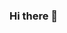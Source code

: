 ### Hi there 👋

<!--
**Anderson68-chale/Anderson68-chale** is a ✨ _special_ ✨ repository because its `README.md` (this file) appears on your GitHub profile.

Here are some ideas to get you started:

- 🔭 I’m currently working on web development and security 
- 🌱 I’m currently learning angular, node js and hacking 
- 👯 I’m looking to collaborate on charity 
- 🤔 I’m looking for help with software developers and hackers
- 💬 Ask me about web 
- 📫 How to reach me:mkakarianderson68@gmail.com
- 😄 Pronouns: ...
- ⚡ Fun fact: 
-->
